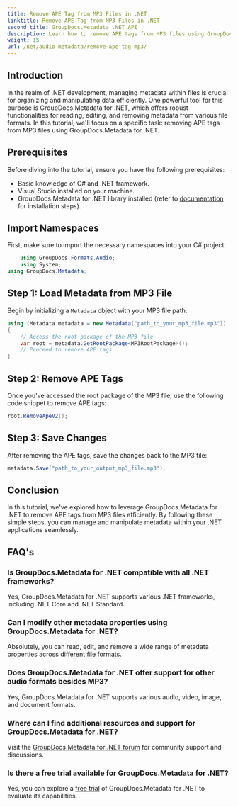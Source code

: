 ```yaml
---
title: Remove APE Tag from MP3 Files in .NET
linktitle: Remove APE Tag from MP3 Files in .NET
second_title: GroupDocs.Metadata .NET API
description: Learn how to remove APE tags from MP3 files using GroupDocs.Metadata for .NET. Effortlessly manage metadata in your .NET applications.
weight: 15
url: /net/audio-metadata/remove-ape-tag-mp3/
---
```

## Introduction
In the realm of .NET development, managing metadata within files is crucial for organizing and manipulating data efficiently. One powerful tool for this purpose is GroupDocs.Metadata for .NET, which offers robust functionalities for reading, editing, and removing metadata from various file formats. In this tutorial, we'll focus on a specific task: removing APE tags from MP3 files using GroupDocs.Metadata for .NET. 
## Prerequisites
Before diving into the tutorial, ensure you have the following prerequisites:
- Basic knowledge of C# and .NET framework.
- Visual Studio installed on your machine.
- GroupDocs.Metadata for .NET library installed (refer to [documentation](https://tutorials.groupdocs.com/metadata/net/) for installation steps).

## Import Namespaces
First, make sure to import the necessary namespaces into your C# project:
```csharp
    using GroupDocs.Formats.Audio;
    using System;
using GroupDocs.Metadata;
```
## Step 1: Load Metadata from MP3 File
Begin by initializing a `Metadata` object with your MP3 file path:
```csharp
using (Metadata metadata = new Metadata("path_to_your_mp3_file.mp3"))
{
    // Access the root package of the MP3 file
    var root = metadata.GetRootPackage<MP3RootPackage>();
    // Proceed to remove APE tags
}
```
## Step 2: Remove APE Tags
Once you've accessed the root package of the MP3 file, use the following code snippet to remove APE tags:
```csharp
root.RemoveApeV2();
```
## Step 3: Save Changes
After removing the APE tags, save the changes back to the MP3 file:
```csharp
metadata.Save("path_to_your_output_mp3_file.mp3");
```

## Conclusion
In this tutorial, we've explored how to leverage GroupDocs.Metadata for .NET to remove APE tags from MP3 files efficiently. By following these simple steps, you can manage and manipulate metadata within your .NET applications seamlessly.

## FAQ's
### Is GroupDocs.Metadata for .NET compatible with all .NET frameworks?
Yes, GroupDocs.Metadata for .NET supports various .NET frameworks, including .NET Core and .NET Standard.
### Can I modify other metadata properties using GroupDocs.Metadata for .NET?
Absolutely, you can read, edit, and remove a wide range of metadata properties across different file formats.
### Does GroupDocs.Metadata for .NET offer support for other audio formats besides MP3?
Yes, GroupDocs.Metadata for .NET supports various audio, video, image, and document formats.
### Where can I find additional resources and support for GroupDocs.Metadata for .NET?
Visit the [GroupDocs.Metadata for .NET forum](https://forum.groupdocs.com/c/metadata/14) for community support and discussions.
### Is there a free trial available for GroupDocs.Metadata for .NET?
Yes, you can explore a [free trial](https://releases.groupdocs.com/) of GroupDocs.Metadata for .NET to evaluate its capabilities.
